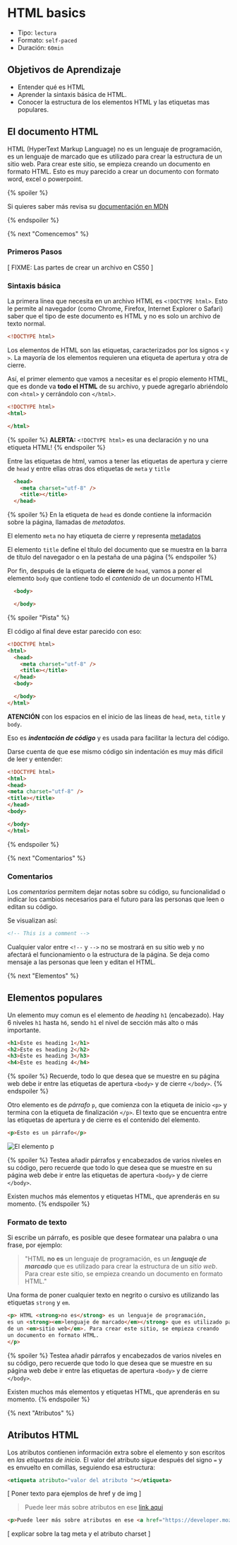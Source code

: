 # HTML basics

- Tipo: `lectura`
- Formato: `self-paced`
- Duración: `60min`

## Objetivos de Aprendizaje

- Entender qué es HTML
- Aprender la sintaxis básica de HTML.
- Conocer la estructura de los elementos HTML y las etiquetas mas populares.

## El documento HTML

HTML (HyperText Markup Language) no es un lenguaje de programación,
es un lenguaje de marcado que es utilizado para crear la estructura
de un sitio web. Para crear este sitio, se empieza creando
un documento en formato HTML. Esto es muy parecido a crear un documento
con formato word, excel o powerpoint.

{% spoiler %}

Si quieres saber más revisa su [documentación en MDN](https://developer.mozilla.org/es/docs/Learn/HTML/Introduction_to_HTML/Getting_started)

{% endspoiler %}

{% next "Comencemos" %}

### Primeros Pasos

[ FIXME: Las partes de crear un archivo en CS50 ]

### Sintaxis básica

La primera línea que necesita en un archivo HTML es `<!DOCTYPE html>`.
Esto le permite al navegador (como Chrome, Firefox, Internet Explorer o Safari)
saber que el tipo de este documento es HTML y no es solo un archivo de texto normal.

```html
<!DOCTYPE html>
```

Los elementos de HTML son las etiquetas, caracterizados por los signos `<` y `>`.
La mayoría de los elementos requieren una etiqueta de apertura y otra de cierre.

Así, el primer elemento que vamos a necesitar es el propio elemento HTML, que es donde
va **todo el HTML** de su archivo, y puede agregarlo abriéndolo con `<html>` y cerrándolo con `</html>`.

```html
<!DOCTYPE html>
<html>

</html>
```

{% spoiler %}
**ALERTA:** `<!DOCTYPE html>` es una declaración y no una etiqueta HTML!
{% endspoiler %}

Entre las etiquetas de html, vamos a tener las etiquetas de apertura y cierre de `head`
y entre ellas otras dos etiquetas de `meta` y `title`

```html
  <head>
    <meta charset="utf-8" />
    <title></title>
  </head>
```

{% spoiler %}
En la etiqueta de `head` es donde contiene la información sobre la página,
llamadas de *metadatos*.

El elemento `meta` no hay etiqueta de cierre y representa [metadatos](https://developer.mozilla.org/es/docs/Glossary/Metadata)

El elemento `title` define el título del documento que se muestra
en la barra de título del navegador o en la pestaña de una página
{% endspoiler %}

Por fin, después de la etiqueta de **cierre** de `head`,
vamos a poner el elemento `body` que contiene todo el _contenido_ de un documento HTML

```html
  <body>

  </body>
```

{% spoiler "Pista" %}

El código al final deve estar parecido con eso:

```html
<!DOCTYPE html>
<html>
  <head>
    <meta charset="utf-8" />
    <title></title>
  </head>
  <body>

  </body>
</html>
```

**ATENCIÓN** con los espacios en el inicio de las líneas de `head`, `meta`, `title` y `body`.

Eso es **_indentación de código_** y es usada para facilitar la lectura del código.

Darse cuenta de que ese mismo código sin indentación es muy más dificil de leer y entender:

```html
<!DOCTYPE html>
<html>
<head>
<meta charset="utf-8" />
<title></title>
</head>
<body>

</body>
</html>
```

{% endspoiler %}

{% next "Comentarios" %}

### Comentarios

Los _comentarios_ permitem dejar notas sobre su código, su funcionalidad o indicar
los cambios necesarios para el futuro para las personas que leen o editan su código.

Se visualizan así:

```html
<!-- This is a comment -->
```

Cualquier valor entre `<!--` y `-->` no se mostrará en su sitio web y no afectará el
funcionamiento o la estructura de la página. Se deja como mensaje a las personas
que leen y editan el HTML.

{% next "Elementos" %}

## Elementos populares

Un elemento muy comun es el elemento de _heading_ `h1` (encabezado).
Hay 6 niveles `h1` hasta `h6`, sendo `h1` el nivel de sección más alto o más importante.

```html
<h1>Este es heading 1</h1>
<h2>Este es heading 2</h2>
<h3>Este es heading 3</h3>
<h4>Este es heading 4</h4>
```

{% spoiler %}
Recuerde, todo lo que desea que se muestre en su página web
debe ir entre las etiquetas de apertura `<body>` y de cierre `</body>`.
{% endspoiler %}

Otro elemento es de _párrafo_ `p`, que comienza con la etiqueta de inicio `<p>`
y termina con la etiqueta de finalización `</p>`. El texto que se encuentra
entre las etiquetas de apertura y de cierre es el contenido del elemento.

```html
<p>Esto es un párrafo</p>
```

![El elemento `p`](https://user-images.githubusercontent.com/25912510/35747217-7bb85acc-0817-11e8-9248-5b00951cf963.png)

{% spoiler %}
Testea añadir párrafos y encabezados de varios niveles en su código,
pero recuerde que todo lo que desea que se muestre en su página web
debe ir entre las etiquetas de apertura `<body>` y de cierre `</body>`.

Existen muchos más elementos y etiquetas HTML, que aprenderás en su momento.
{% endspoiler %}

### Formato de texto

Si escribe un párrafo, es posible que desee formatear una palabra o una frase, por ejemplo:

> "HTML **no es** un lenguaje de programación,
> es un **_lenguaje de marcado_** que es utilizado para crear la estructura
> de un _sitio web_. Para crear este sitio, se empieza creando
> un documento en formato HTML."

Una forma de poner cualquier texto en negrito o cursivo es utilizando
las etiquetas `strong` y `em`.

```html
<p> HTML <strong>no es</strong> es un lenguaje de programación,
es un <strong><em>lenguaje de marcado</em></strong> que es utilizado para crear la estructura
de un <em>sitio web</em>. Para crear este sitio, se empieza creando
un documento en formato HTML.
</p>
```

{% spoiler %}
Testea añadir párrafos y encabezados de varios niveles en su código,
pero recuerde que todo lo que desea que se muestre en su página web
debe ir entre las etiquetas de apertura `<body>` y de cierre `</body>`.

Existen muchos más elementos y etiquetas HTML, que aprenderás en su momento.
{% endspoiler %}

{% next "Atributos" %}

## Atributos HTML

Los atributos contienen información extra sobre el elemento y son escritos
en _las etiquetas de inicio._ El valor del atributo sigue después del signo `=` y
es envuelto en comillas, seguiendo esa estructura:

```html
<etiqueta atributo="valor del atributo "></etiqueta>
```

[ Poner texto para ejemplos de href y de img ]

> Puede leer más sobre atributos en ese [link aqui](https://developer.mozilla.org/en-US/docs/Learn/HTML/Introduction_to_HTML/Getting_started#attributes)

```html
<p>Puede leer más sobre atributos en ese <a href="https://developer.mozilla.org/en-US/docs/Learn/HTML/Introduction_to_HTML/Getting_started#attributes">link aqui</a>.</p>
```

[ explicar sobre la tag meta y el atributo charset ]